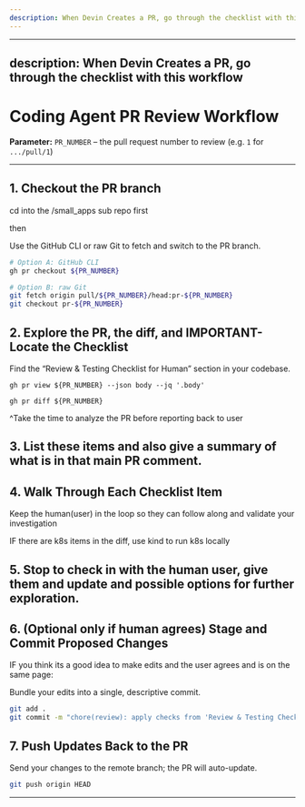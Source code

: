 ```yaml
---
description: When Devin Creates a PR, go through the checklist with this workflow IF k8s artifacts
---
```


---
description: When Devin Creates a PR, go through the checklist with this workflow
---

# Coding Agent PR Review Workflow

**Parameter:** `PR_NUMBER` – the pull request number to review (e.g. `1` for `.../pull/1`)

---

## 1. Checkout the PR branch

cd into the /small_apps sub repo first

then

Use the GitHub CLI or raw Git to fetch and switch to the PR branch.

```bash
# Option A: GitHub CLI
gh pr checkout ${PR_NUMBER}

# Option B: raw Git
git fetch origin pull/${PR_NUMBER}/head:pr-${PR_NUMBER}
git checkout pr-${PR_NUMBER}
```

## 2. Explore the PR, the diff, and IMPORTANT-Locate the Checklist

Find the “Review & Testing Checklist for Human” section in your codebase.

```
gh pr view ${PR_NUMBER} --json body --jq '.body'
```

```
gh pr diff ${PR_NUMBER}
```

^Take the time to analyze the PR before reporting back to user

## 3. List these items and also give a summary of what is in that main PR comment.


## 4. Walk Through Each Checklist Item

Keep the human(user) in the loop so they can follow along and validate your investigation

IF there are k8s items in the diff, use kind to run k8s locally

## 5. Stop to check in with the human user, give them and update and possible options for further exploration.

## 6. (Optional only if human agrees) Stage and Commit Proposed Changes

IF you think its a good idea to make edits and the user agrees and is on the same page:

Bundle your edits into a single, descriptive commit.

```bash
git add .
git commit -m "chore(review): apply checks from 'Review & Testing Checklist for Human' (PR #${PR_NUMBER})"
```

## 7. Push Updates Back to the PR

Send your changes to the remote branch; the PR will auto-update.

```bash
git push origin HEAD
```

---